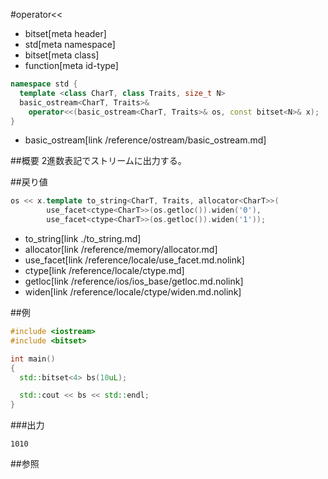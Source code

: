 #operator<<
* bitset[meta header]
* std[meta namespace]
* bitset[meta class]
* function[meta id-type]

```cpp
namespace std {
  template <class CharT, class Traits, size_t N>
  basic_ostream<CharT, Traits>&
    operator<<(basic_ostream<CharT, Traits>& os, const bitset<N>& x);
}
```
* basic_ostream[link /reference/ostream/basic_ostream.md]

##概要
2進数表記でストリームに出力する。


##戻り値

```cpp
os << x.template to_string<CharT, Traits, allocator<CharT>>(
        use_facet<ctype<CharT>>(os.getloc()).widen('0'),
        use_facet<ctype<CharT>>(os.getloc()).widen('1'));
```
* to_string[link ./to_string.md]
* allocator[link /reference/memory/allocator.md]
* use_facet[link /reference/locale/use_facet.md.nolink]
* ctype[link /reference/locale/ctype.md]
* getloc[link /reference/ios/ios_base/getloc.md.nolink]
* widen[link /reference/locale/ctype/widen.md.nolink]


##例
```cpp
#include <iostream>
#include <bitset>

int main()
{
  std::bitset<4> bs(10uL);

  std::cout << bs << std::endl;
}
```

###出力
```
1010
```


##参照

